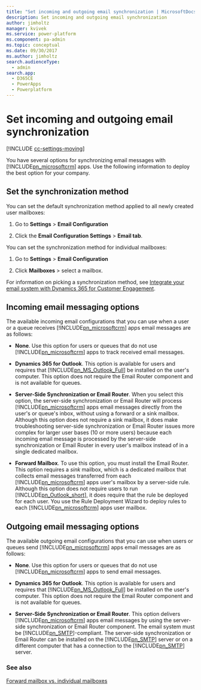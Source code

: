 ```yaml
---
title: "Set incoming and outgoing email synchronization | MicrosoftDocs"
description: Set incoming and outgoing email synchronization
author: jimholtz
manager: kvivek
ms.service: power-platform
ms.component: pa-admin
ms.topic: conceptual
ms.date: 09/30/2017
ms.author: jimholtz
search.audienceType: 
  - admin
search.app: 
  - D365CE
  - PowerApps
  - Powerplatform
---
```

# Set incoming and outgoing email synchronization 

[!INCLUDE [cc-settings-moving](../includes/cc-settings-moving.md)] 

You have several options for synchronizing email messages with [!INCLUDE[pn_microsoftcrm](../includes/pn-dynamics-crm.md)] apps. Use the following information to deploy the best option for your company.  
  
## Set the synchronization method  
 You can set the default synchronization method applied to all newly created user mailboxes:  
  
1.  Go to **Settings** > **Email Configuration**  
  
2.  Click the **Email Configuration Settings** > **Email tab**.  
  
You can set the synchronization method for individual mailboxes:  
  
1.  Go to **Settings** > **Email Configuration**  
  
2.  Click **Mailboxes** > select a mailbox.  
  
For information on picking a synchronization method, see [Integrate your email system with Dynamics 365 for Customer Engagement](../admin/integrate-synchronize-your-email-system.md).  
  
## Incoming email messaging options  
 The available incoming email configurations that you can use when a user or a queue receives [!INCLUDE[pn_microsoftcrm](../includes/pn-dynamics-crm.md)] apps email messages are as follows:  
  
- **None**. Use this option for users or queues that do not use [!INCLUDE[pn_microsoftcrm](../includes/pn-dynamics-crm.md)] apps to track received email messages.  
  
- **Dynamics 365 for Outlook**. This option is available for users and requires that [!INCLUDE[pn_MS_Outlook_Full](../includes/pn-ms-outlook-full.md)] be installed on the user's computer. This option does not require the Email Router component and is not available for queues.  
  
- **Server-Side Synchronization or Email Router**. When you select this option, the server-side synchronization or Email Router will process [!INCLUDE[pn_microsoftcrm](../includes/pn-dynamics-crm.md)] apps email messages directly from the user's or queue's inbox, without using a forward or a sink mailbox. Although this option does not require a sink mailbox, it does make troubleshooting server-side synchronization or Email Router issues more complex for larger user bases (10 or more users) because each incoming email message is processed by the server-side synchronization or Email Router in every user's mailbox instead of in a single dedicated mailbox.  
  
- **Forward Mailbox**. To use this option, you must install the Email Router. This option requires a *sink* mailbox, which is a dedicated mailbox that collects email messages transferred from each [!INCLUDE[pn_microsoftcrm](../includes/pn-dynamics-crm.md)] apps user's mailbox by a server-side rule. Although this option does not require users to run [!INCLUDE[pn_Outlook_short](../includes/pn-outlook-short.md)], it does require that the rule be deployed for each user. You use the Rule Deployment Wizard to deploy rules to each [!INCLUDE[pn_microsoftcrm](../includes/pn-dynamics-crm.md)] apps user mailbox.  
  
## Outgoing email messaging options  
 The available outgoing email configurations that you can use when users or queues send [!INCLUDE[pn_microsoftcrm](../includes/pn-dynamics-crm.md)] apps email messages are as follows:  
  
- **None**. Use this option for users or queues that do not use [!INCLUDE[pn_microsoftcrm](../includes/pn-dynamics-crm.md)] apps to send email messages.  
  
- **Dynamics 365 for Outlook**. This option is available for users and requires that [!INCLUDE[pn_MS_Outlook_Full](../includes/pn-ms-outlook-full.md)] be installed on the user's computer. This option does not require the Email Router component and is not available for queues.  
  
- **Server-Side Synchronization or Email Router**. This option delivers [!INCLUDE[pn_microsoftcrm](../includes/pn-dynamics-crm.md)] apps email messages by using the server-side synchronization or Email Router component. The email system must be [!INCLUDE[pn_SMTP](../includes/pn-smtp.md)]-compliant. The server-side synchronization or Email Router can be installed on the [!INCLUDE[pn_SMTP](../includes/pn-smtp.md)] server or on a different computer that has a connection to the [!INCLUDE[pn_SMTP](../includes/pn-smtp.md)] server.  
  
### See also  
 [Forward mailbox vs. individual mailboxes](../admin/forward-mailbox-vs-individual-mailboxes.md)
